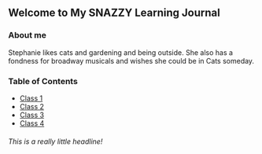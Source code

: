 ## Welcome to My SNAZZY Learning Journal

### About me

Stephanie likes cats and gardening and being outside. She also has a fondness for broadway musicals and wishes she could be in Cats someday.

### Table of Contents

- [Class 1](class1.md)
- [Class 2](class2.md)
- [Class 3](class3.md)
- [Class 4](class4.md)

###### This is a really little headline!
